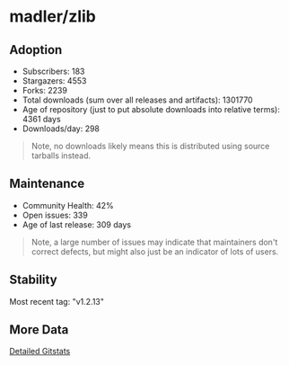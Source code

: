 # madler/zlib

## Adoption

- Subscribers: 183
- Stargazers: 4553
- Forks: 2239
- Total downloads (sum over all releases and artifacts): 1301770
- Age of repository (just to put absolute downloads into relative terms): 4361 days
- Downloads/day: 298

> Note, no downloads likely means this is distributed using source tarballs instead.

## Maintenance

- Community Health: 42%
- Open issues: 339
- Age of last release: 309 days

> Note, a large number of issues may indicate that maintainers don't correct defects, but might also
> just be an indicator of lots of users.

## Stability

Most recent tag: "v1.2.13"

## More Data

[Detailed Gitstats](/bazel-catalog/gitstats/madler/zlib)

